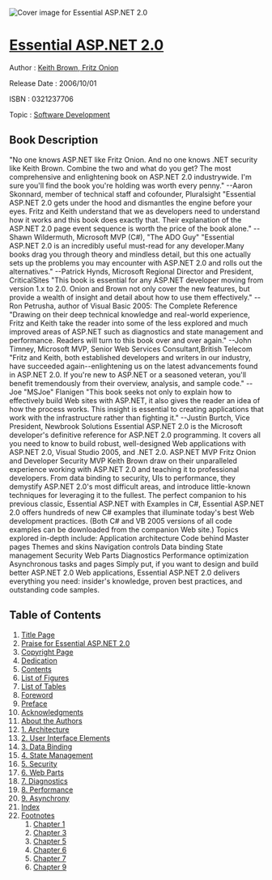 ![Cover image for Essential ASP.NET 2.0](https://imgdetail.ebookreading.net/cover/cover/software_development/EB0321237706.jpg)

[Essential ASP.NET 2.0](https://ebookreading.net/view/book/Essential+ASP.NET+2.0-EB0321237706_1.html "Essential ASP.NET 2.0")
====================================================================================================================

Author : [Keith Brown](https://ebookreading.net/search/author/Keith+Brown),[ Fritz Onion](https://ebookreading.net/search/author/+Fritz+Onion)

Release Date : 2006/10/01

ISBN : 0321237706

Topic : [Software Development](https://ebookreading.net/search/category/software-development)

Book Description
-----------------

"No one knows ASP.NET like Fritz Onion. And no one knows .NET security like Keith Brown. Combine the two and what do you get? The most comprehensive and enlightening book on ASP.NET 2.0 industrywide. I'm sure you'll find the book you're holding was worth every penny."
--Aaron Skonnard, member of technical staff and cofounder, Pluralsight
"Essential ASP.NET 2.0 gets under the hood and dismantles the engine before your eyes. Fritz and Keith understand that we as developers need to understand how it works and this book does exactly that. Their explanation of the ASP.NET 2.0 page event sequence is worth the price of the book alone."
--Shawn Wildermuth, Microsoft MVP (C#), "The ADO Guy"
"Essential ASP.NET 2.0 is an incredibly useful must-read for any developer.Many books drag you through theory and mindless detail, but this one actually sets up the problems you may encounter with ASP.NET 2.0 and rolls out the alternatives."
--Patrick Hynds, Microsoft Regional Director and President, CriticalSites
"This book is essential for any ASP.NET developer moving from version 1.x to 2.0. Onion and Brown not only cover the new features, but provide a wealth of insight and detail about how to use them effectively."
--Ron Petrusha, author of Visual Basic 2005: The Complete Reference
"Drawing on their deep technical knowledge and real-world experience, Fritz and Keith take the reader into some of the less explored and much improved areas of ASP.NET such as diagnostics and state management and performance. Readers will turn to this book over and over again."
--John Timney, Microsoft MVP, Senior Web Services Consultant,British Telecom
"Fritz and Keith, both established developers and writers in our industry, have succeeded again--enlightening us on the latest advancements found in ASP.NET 2.0. If you're new to ASP.NET or a seasoned veteran, you'll benefit tremendously from their overview, analysis, and sample code."
--Joe "MSJoe" Flanigen
"This book seeks not only to explain how to effectively build Web sites with ASP.NET, it also gives the reader an idea of how the process works. This insight is essential to creating applications that work with the infrastructure rather than fighting it."
--Justin Burtch, Vice President, Newbrook Solutions
Essential ASP.NET 2.0 is the Microsoft developer's definitive reference for ASP.NET 2.0 programming. It covers all you need to know to build robust, well-designed Web applications with ASP.NET 2.0, Visual Studio 2005, and .NET 2.0. ASP.NET MVP Fritz Onion and Developer Security MVP Keith Brown draw on their unparalleled experience working with ASP.NET 2.0 and teaching it to professional developers. From data binding to security, UIs to performance, they demystify ASP.NET 2.0's most difficult areas, and introduce little-known techniques for leveraging it to the fullest.
The perfect companion to his previous classic, Essential ASP.NET with Examples in C#, Essential ASP.NET 2.0 offers hundreds of new C# examples that illuminate today's best Web development practices. (Both C# and VB 2005 versions of all code examples can be downloaded from the companion Web site.)
Topics explored in-depth include:
Application architecture
Code behind
Master pages
Themes and skins
Navigation controls
Data binding
State management
Security
Web Parts
Diagnostics
Performance optimization
Asynchronous tasks and pages
Simply put, if you want to design and build better ASP.NET 2.0 Web applications, Essential ASP.NET 2.0 delivers everything you need: insider's knowledge, proven best practices, and outstanding code samples.
              
Table of Contents
-----------------

1. [Title Page](https://ebookreading.net/view/book/Essential+ASP.NET+2.0-EB0321237706_4.html)
1. [Praise for Essential ASP.NET 2.0](https://ebookreading.net/view/book/Essential+ASP.NET+2.0-EB0321237706_2.html)
1. [Copyright Page](https://ebookreading.net/view/book/Essential+ASP.NET+2.0-EB0321237706_5.html)
1. [Dedication](https://ebookreading.net/view/book/Essential+ASP.NET+2.0-EB0321237706_6.html)
1. [Contents](https://ebookreading.net/view/book/Essential+ASP.NET+2.0-EB0321237706_7.html)
1. [List of Figures](https://ebookreading.net/view/book/Essential+ASP.NET+2.0-EB0321237706_8.html#pref03)
1. [List of Tables](https://ebookreading.net/view/book/Essential+ASP.NET+2.0-EB0321237706_9.html#pref04)
1. [Foreword](https://ebookreading.net/view/book/Essential+ASP.NET+2.0-EB0321237706_10.html#pref05)
1. [Preface](https://ebookreading.net/view/book/Essential+ASP.NET+2.0-EB0321237706_11.html#pref06)
1. [Acknowledgments](https://ebookreading.net/view/book/Essential+ASP.NET+2.0-EB0321237706_12.html#pref07)
1. [About the Authors](https://ebookreading.net/view/book/Essential+ASP.NET+2.0-EB0321237706_13.html#pref08)
1. [1. Architecture](https://ebookreading.net/view/book/Essential+ASP.NET+2.0-EB0321237706_14.html#ch01)
1. [2. User Interface Elements](https://ebookreading.net/view/book/Essential+ASP.NET+2.0-EB0321237706_15.html#ch02)
1. [3. Data Binding](https://ebookreading.net/view/book/Essential+ASP.NET+2.0-EB0321237706_16.html#ch03)
1. [4. State Management](https://ebookreading.net/view/book/Essential+ASP.NET+2.0-EB0321237706_17.html#ch04)
1. [5. Security](https://ebookreading.net/view/book/Essential+ASP.NET+2.0-EB0321237706_18.html#ch05)
1. [6. Web Parts](https://ebookreading.net/view/book/Essential+ASP.NET+2.0-EB0321237706_19.html#ch06)
1. [7. Diagnostics](https://ebookreading.net/view/book/Essential+ASP.NET+2.0-EB0321237706_20.html#ch07)
1. [8. Performance](https://ebookreading.net/view/book/Essential+ASP.NET+2.0-EB0321237706_21.html#ch08)
1. [9. Asynchrony](https://ebookreading.net/view/book/Essential+ASP.NET+2.0-EB0321237706_22.html#ch09)
1. [Index](https://ebookreading.net/view/book/Essential+ASP.NET+2.0-EB0321237706_23.html#index)
1. [Footnotes](https://ebookreading.net/view/book/Essential+ASP.NET+2.0-EB0321237706_24.html#fn)
    1. [Chapter 1](https://ebookreading.net/view/book/Essential+ASP.NET+2.0-EB0321237706_24.html#fn1)
    1. [Chapter 3](https://ebookreading.net/view/book/Essential+ASP.NET+2.0-EB0321237706_24.html#fn2)
    1. [Chapter 5](https://ebookreading.net/view/book/Essential+ASP.NET+2.0-EB0321237706_24.html#fn3)
    1. [Chapter 6](https://ebookreading.net/view/book/Essential+ASP.NET+2.0-EB0321237706_24.html#fn4)
    1. [Chapter 7](https://ebookreading.net/view/book/Essential+ASP.NET+2.0-EB0321237706_24.html#fn5)
    1. [Chapter 9](https://ebookreading.net/view/book/Essential+ASP.NET+2.0-EB0321237706_24.html#fn6)
